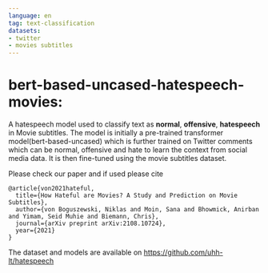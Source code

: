 ```yaml
---
language: en
tag: text-classification
datasets:
- twitter
- movies subtitles
---
```


# bert-based-uncased-hatespeech-movies: 
A hatespeech model used to classify text as **normal**, **offensive**, **hatespeech** in Movie subtitles. The model is initially a pre-trained transformer model(bert-based-uncased) which is further trained on Twitter comments which can be normal, offensive and hate to learn the context from social media data. It is then fine-tuned using the movie subtitles dataset.

Please check our paper and if used please cite
```
@article{von2021hateful,
  title={How Hateful are Movies? A Study and Prediction on Movie Subtitles},
  author={von Boguszewski, Niklas and Moin, Sana and Bhowmick, Anirban and Yimam, Seid Muhie and Biemann, Chris},
  journal={arXiv preprint arXiv:2108.10724},
  year={2021}
}
```
The dataset and models are available on https://github.com/uhh-lt/hatespeech